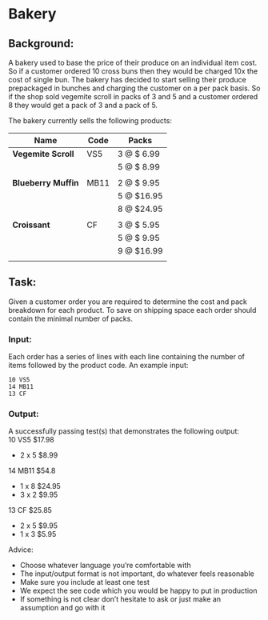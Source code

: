 # Bakery 
 
## Background: 
A bakery used to base the price of their produce on an individual item cost. So if a customer ordered 10 
cross buns then they would be charged 10x the cost of single bun. The bakery has decided to start 
selling their produce prepackaged in bunches and charging the customer on a per pack basis. So if the 
shop sold vegemite scroll in packs of 3 and 5 and a customer ordered 8 they would get a pack of 3 and 
a pack of 5. 

The bakery currently sells the following products: 

|  Name                | Code | Packs      |
| -------------------- | ---- | ---------- | 
| **Vegemite Scroll**  | VS5  | 3 @ $ 6.99 | 
|                      |      | 5 @ $ 8.99 |
|                      |      |            |
| **Blueberry Muffin** | MB11 | 2 @ $ 9.95 |  
|                      |      | 5 @ $16.95 |  
|                      |      | 8 @ $24.95 | 
|                      |      |            |
| **Croissant**        | CF   | 3 @ $ 5.95 |  
|                      |      | 5 @ $ 9.95 |  
|                      |      | 9 @ $16.99 | 
|                      |      |            |
 
## Task: 
Given a customer order you are required to determine the cost and pack breakdown for each product. 
To save on shipping space each order should contain the minimal number of packs. 
 
### Input: 
Each order has a series of lines with each line containing the number of items followed by the product 
code. An example input: 

```text
10 VS5 
14 MB11 
13 CF 
``` 

### Output: 
A successfully passing test(s) that demonstrates the following output:  
10 VS5 $17.98 
 - 2 x 5 $8.99 

14 MB11 $54.8 
 - 1 x 8 $24.95 
 - 3 x 2 $9.95 

13 CF $25.85 
 - 2 x 5 $9.95 
 - 1 x 3 $5.95 
 
Advice: 
 - Choose whatever language you’re comfortable with 
 - The input/output format is not important, do whatever feels reasonable 
 - Make sure you include at least one test 
 - We expect the see code which you would be happy to put in production 
 - If something is not clear don’t hesitate to ask or just make an assumption and go with it  